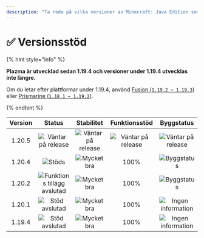 ```yaml
---
description: "Ta reda på vilka versioner av Minecraft: Java Edition som stöds av Plazma."
---
```


# ✅ Versionsstöd

{% hint style="info" %}

**Plazma är utvecklad sedan 1.19.4 och versioner under 1.19.4 utvecklas inte längre.**

Om du letar efter plattformar under 1.19.4, använd [Fusion (`1.19.2 ~ 1.19.3`)](https://github.com/RuinedTechnologyUnify/Fusion) eller [Prismarine (`1.18.1 ~ 1.19.2`)](https://github.com/PrismarineTeam/Prismarine).

{% endhint %}

[wtr]: https://img.shields.io/badge/Väntar%20på%20släpp-gray?style=for-the-badge

[atv]: https://img.shields.io/badge/Stöds-success?style=for-the-badge

[mtn]: https://img.shields.io/badge/Funktions%20tillägg%20avslutad-blue?style=for-the-badge

[eol]: https://img.shields.io/badge/Stöd%20avslutad-red?style=for-the-badge

[nul]: https://img.shields.io/badge/Ingen%20information-gray?style=for-the-badge

[vgd]: https://img.shields.io/badge/Mycket%20bra-blue?style=for-the-badge

[100]: https://img.shields.io/badge/100%25-blue?style=for-the-badge

| Version |               Status               |         Stabilitet        |       Funktionsstöd       |         Byggstatus        |
| :-----: | :--------------------------------: | :-----------------------: | :-----------------------: | :-----------------------: |
|  1.20.5 |      ![Väntar på release][wtr]     | ![Väntar på release][wtr] | ![Väntar på release][wtr] | ![Väntar på release][wtr] |
|  1.20.4 |            ![Stöds][atv]           |     ![Mycket bra][vgd]    |            100%           |     ![Byggstatus][204]    |
|  1.20.2 | ![Funktions tillägg avslutad][mtn] |     ![Mycket bra][vgd]    |            100%           |     ![Byggstatus][202]    |
|  1.20.1 |        ![Stöd avslutad][eol]       |     ![Mycket bra][vgd]    |            100%           | ![Ingen information][nul] |
|  1.19.4 |        ![Stöd avslutad][eol]       |     ![Mycket bra][vgd]    |            100%           | ![Ingen information][nul] |

[204]: https://img.shields.io/github/actions/workflow/status/PlazmaMC/Plazma/release.yml?style=for-the-badge&label=%20&branch=ver/1.20.4

[202]: https://img.shields.io/github/actions/workflow/status/PlazmaMC/Plazma/release.yml?style=for-the-badge&label=%20&branch=ver/1.20.2

<!--

https://api.plazmamc.org/v1/badge/<bit>/<str>
- bit: RGB (Boolean, ...)
    - EX) 110 -> Yellow / 001 -> Blue / 000 -> Grey
    000 001 010 011 100 101 110 111

[wtr]: https://api.plazmamc.org/v1/badge/0/릴리스%20대기중

[dev]: https://api.plazmamc.org/v1/badge/1/개발중
[atv]: https://api.plazmamc.org/v1/badge/2/지원중
[mtn]: https://api.plazmamc.org/v1/badge/6/기능%20추가%20종료
[eol]: https://api.plazmamc.org/v1/badge/4/지원%20종료

[ukn]: https://api.plazmamc.org/v1/badge/0/정보%20없음
[vgd]: https://api.plazmamc.org/v1/badge/1/매우%20좋음

|  버전  |          상태          |        안정성        |       기능 지원       |       빌드 상태       |
| :----: | :-------------------: | :------------------: | :------------------: | :------------------: |
| 1.20.5 | ![릴리스 대기중][wtr]  | ![릴리스 대기중][wtr] | ![릴리스 대기중][wtr] | ![릴리스 대기중][wtr] |
| 1.20.4 |    ![지원중][atv]     |   ![매우 좋음][vgd]   |         100%         | [![빌드 상태](https://build.plazmamc.org/1.20.4/sh)](https://build.plazmamc.org/1.20.4/) |
| 1.20.2 | ![기능 추가 종료][mtn] |   ![매우 좋음][vgd]   |         100%        | [![빌드 상태](https://build.plazmamc.org/1.20.2/sh)](https://build.plazmamc.org/1.20.2/) |
| 1.20.1 |   ![지원 종료][eol]    |   ![매우 좋음][vgd]  |         100%         |   ![빌드 상태][ukn]   |
| 1.19.4 |   ![지원 종료][eol]    |   ![매우 좋음][vgd]  |         100%         |   ![빌드 상태][ukn]   |
-->
